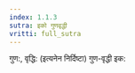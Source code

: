 ```yaml
---
index: 1.1.3
sutra: इको गुणवृद्धी
vritti: full_sutra
---
```


 गुण:, वृद्धि: (इत्यनेन निर्दिष्टा) गुण-वृद्धी इक: